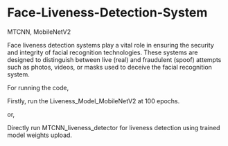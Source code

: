 # Face-Liveness-Detection-System
MTCNN, MobileNetV2

Face liveness detection systems play a vital role in ensuring the security and integrity of facial recognition technologies. These systems are designed to distinguish between live (real) and fraudulent (spoof) attempts such as photos, videos, or masks used to deceive the facial recognition system.

For running the code,

Firstly, run the Liveness_Model_MobileNetV2 at 100 epochs.

or,

Directly run MTCNN_liveness_detector for liveness detection using trained model weights upload.



